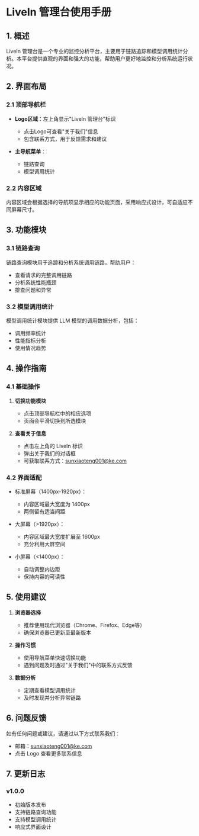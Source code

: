 # LiveIn 管理台使用手册

## 1. 概述

LiveIn 管理台是一个专业的监控分析平台，主要用于链路追踪和模型调用统计分析。本平台提供直观的界面和强大的功能，帮助用户更好地监控和分析系统运行状况。

## 2. 界面布局

### 2.1 顶部导航栏

- **Logo区域**：左上角显示"LiveIn 管理台"标识
  - 点击Logo可查看"关于我们"信息
  - 包含联系方式，用于反馈需求和建议

- **主导航菜单**：
  - 链路查询
  - 模型调用统计

### 2.2 内容区域

内容区域会根据选择的导航项显示相应的功能页面，采用响应式设计，可自适应不同屏幕尺寸。

## 3. 功能模块

### 3.1 链路查询

链路查询模块用于追踪和分析系统调用链路，帮助用户：
- 查看请求的完整调用链路
- 分析系统性能瓶颈
- 排查问题和异常

### 3.2 模型调用统计

模型调用统计模块提供 LLM 模型的调用数据分析，包括：
- 调用频率统计
- 性能指标分析
- 使用情况趋势

## 4. 操作指南

### 4.1 基础操作

1. **切换功能模块**
   - 点击顶部导航栏中的相应选项
   - 页面会平滑切换到所选模块

2. **查看关于信息**
   - 点击左上角的 LiveIn 标识
   - 弹出关于我们的对话框
   - 可获取联系方式：sunxiaoteng001@ke.com

### 4.2 界面适配

- 标准屏幕（1400px-1920px）：
  - 内容区域最大宽度为 1400px
  - 两侧留有适当间距

- 大屏幕（>1920px）：
  - 内容区域最大宽度扩展至 1600px
  - 充分利用大屏空间

- 小屏幕（<1400px）：
  - 自动调整内边距
  - 保持内容的可读性

## 5. 使用建议

1. **浏览器选择**
   - 推荐使用现代浏览器（Chrome、Firefox、Edge等）
   - 确保浏览器已更新至最新版本

2. **操作习惯**
   - 使用导航菜单快速切换功能
   - 遇到问题及时通过"关于我们"中的联系方式反馈

3. **数据分析**
   - 定期查看模型调用统计
   - 及时发现并分析异常链路

## 6. 问题反馈

如有任何问题或建议，请通过以下方式联系我们：
- 邮箱：sunxiaoteng001@ke.com
- 点击 Logo 查看更多联系信息

## 7. 更新日志

### v1.0.0
- 初始版本发布
- 支持链路查询功能
- 支持模型调用统计
- 响应式界面设计 